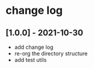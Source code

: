# change log

## [1.0.0] - 2021-10-30
* add change log
* re-org the directory structure
* add test utils